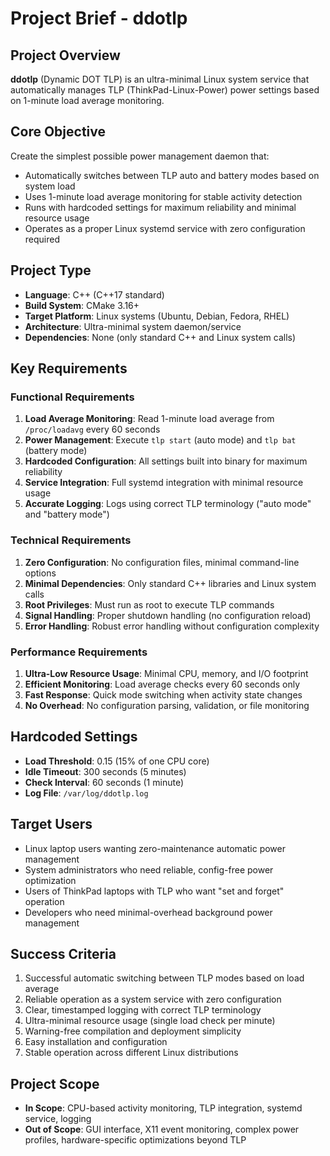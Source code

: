 # Project Brief - ddotlp

## Project Overview
**ddotlp** (Dynamic DOT TLP) is an ultra-minimal Linux system service that automatically manages TLP (ThinkPad-Linux-Power) power settings based on 1-minute load average monitoring.

## Core Objective
Create the simplest possible power management daemon that:
- Automatically switches between TLP auto and battery modes based on system load
- Uses 1-minute load average monitoring for stable activity detection
- Runs with hardcoded settings for maximum reliability and minimal resource usage
- Operates as a proper Linux systemd service with zero configuration required

## Project Type
- **Language**: C++ (C++17 standard)
- **Build System**: CMake 3.16+
- **Target Platform**: Linux systems (Ubuntu, Debian, Fedora, RHEL)
- **Architecture**: Ultra-minimal system daemon/service
- **Dependencies**: None (only standard C++ and Linux system calls)

## Key Requirements

### Functional Requirements
1. **Load Average Monitoring**: Read 1-minute load average from `/proc/loadavg` every 60 seconds
2. **Power Management**: Execute `tlp start` (auto mode) and `tlp bat` (battery mode)
3. **Hardcoded Configuration**: All settings built into binary for maximum reliability
4. **Service Integration**: Full systemd integration with minimal resource usage
5. **Accurate Logging**: Logs using correct TLP terminology ("auto mode" and "battery mode")

### Technical Requirements
1. **Zero Configuration**: No configuration files, minimal command-line options
2. **Minimal Dependencies**: Only standard C++ libraries and Linux system calls
3. **Root Privileges**: Must run as root to execute TLP commands
4. **Signal Handling**: Proper shutdown handling (no configuration reload)
5. **Error Handling**: Robust error handling without configuration complexity

### Performance Requirements
1. **Ultra-Low Resource Usage**: Minimal CPU, memory, and I/O footprint
2. **Efficient Monitoring**: Load average checks every 60 seconds only
3. **Fast Response**: Quick mode switching when activity state changes
4. **No Overhead**: No configuration parsing, validation, or file monitoring

## Hardcoded Settings
- **Load Threshold**: 0.15 (15% of one CPU core)
- **Idle Timeout**: 300 seconds (5 minutes)
- **Check Interval**: 60 seconds (1 minute)
- **Log File**: `/var/log/ddotlp.log`

## Target Users
- Linux laptop users wanting zero-maintenance automatic power management
- System administrators who need reliable, config-free power optimization
- Users of ThinkPad laptops with TLP who want "set and forget" operation
- Developers who need minimal-overhead background power management

## Success Criteria
1. Successful automatic switching between TLP modes based on load average
2. Reliable operation as a system service with zero configuration
3. Clear, timestamped logging with correct TLP terminology
4. Ultra-minimal resource usage (single load check per minute)
5. Warning-free compilation and deployment simplicity
4. Easy installation and configuration
5. Stable operation across different Linux distributions

## Project Scope
- **In Scope**: CPU-based activity monitoring, TLP integration, systemd service, logging
- **Out of Scope**: GUI interface, X11 event monitoring, complex power profiles, hardware-specific optimizations beyond TLP
